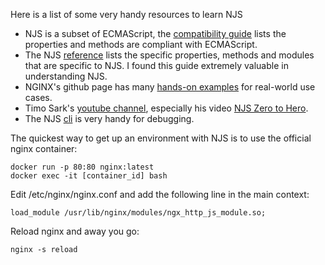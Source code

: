 Here is a list of some very handy resources to learn NJS

 - NJS is a subset of ECMAScript, the [compatibility guide](https://nginx.org/en/docs/njs/compatibility.html) lists the properties and methods are compliant with ECMAScript.
 - The NJS [reference](https://nginx.org/en/docs/njs/reference.html) lists the specific properties, methods and modules that are specific to NJS.  I found this guide extremely valuable in understanding NJS. 
 - NGINX's github page has many [hands-on examples](https://github.com/nginx/njs-examples) for real-world use cases.
 - Timo Sark's [youtube channel](https://www.youtube.com/@Tippexs91), especially his video [NJS Zero to Hero](https://www.youtube.com/live/FuBi9pvdr-A?feature=share&t=159).
 - The NJS [cli](http://nginx.org/en/docs/njs/cli.html) is very handy for debugging.

The quickest way to get up an environment with NJS is to use the official nginx container:

    docker run -p 80:80 nginx:latest
    docker exec -it [container_id] bash

Edit /etc/nginx/nginx.conf and add the following line in the main context:

    load_module /usr/lib/nginx/modules/ngx_http_js_module.so;
    
Reload nginx and away you go:

    nginx -s reload
